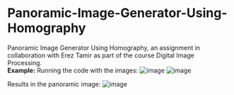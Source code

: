 # Panoramic-Image-Generator-Using-Homography
Panoramic Image Generator Using Homography, an assignment in collaboration with Erez Tamir as part of the course Digital Image Processing. 
<br/>
**Example:** Running the code with the images:
![image](https://github.com/user-attachments/assets/7018ed60-8764-4dfc-9cd0-96b0baa4171d)
![image](https://github.com/user-attachments/assets/7da9a9ad-5022-4b1c-8ef4-2d166c22e2e9)

Results in the panoramic image:
![image](https://github.com/user-attachments/assets/1577662a-a42a-43db-abab-6b825ce122c7)

